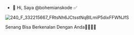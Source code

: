 - 👋 Hi, Saya @bohemianskode ✅


![240_F_332215667_FRtsNh6JCtsstNqBlLmiP5dixFFWNJfS](https://user-images.githubusercontent.com/68543155/223193995-7a77c64c-b6fd-4066-806a-c4930b929759.jpg)


Senang Bisa Berkenalan Dengan Anda👋👋👋✅
